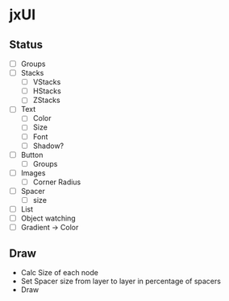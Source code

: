 # jxUI

## Status
- [ ] Groups
- [ ] Stacks
  - [ ] VStacks
  - [ ] HStacks
  - [ ] ZStacks
- [ ] Text
  - [ ] Color
  - [ ] Size
  - [ ] Font
  - [ ] Shadow?
- [ ] Button
  - [ ] Groups
- [ ] Images
  - [ ] Corner Radius
- [ ] Spacer
  - [ ] size
- [ ] List
- [ ] Object watching
- [ ] Gradient -> Color

## Draw
- Calc Size of each node
- Set Spacer size from layer to layer in percentage of spacers
- Draw
